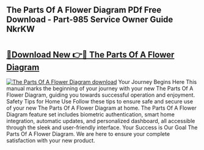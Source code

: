 ## The Parts Of A Flower Diagram PDf Free Download - Part-985 Service Owner Guide NkrKW

# <h2><a href="http://dft4w4.blite.top/?on=The+Parts+Of+A+Flower+Diagram">🔗Download New 👉🔴 The Parts Of A Flower Diagram</a></h2>

[![The Parts Of A Flower Diagram download](https://i.imgur.com/lujVjoI.png)](http://dft4w4.blite.top/?on=The+Parts+Of+A+Flower+Diagram)
Your Journey Begins Here This manual marks the beginning of your journey with your new The Parts Of A Flower Diagram, guiding you towards successful operation and enjoyment. Safety Tips for Home Use Follow these tips to ensure safe and secure use of your new The Parts Of A Flower Diagram at home. The Parts Of A Flower Diagram feature set includes biometric authentication, smart home integration, automatic updates, and personalized dashboard, all accessible through the sleek and user-friendly interface. Your Success is Our Goal The Parts Of A Flower Diagram. We are here to ensure your complete satisfaction with your new product.
